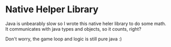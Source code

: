 # Native Helper Library
Java is unbearably slow so I wrote this native heler library to do some math. It communicates with java types and objects, so it counts, right?

Don't worry, the game loop and logic is still pure java :)